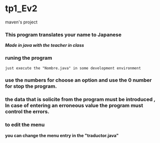 # tp1_Ev2
maven's project  
### This program translates your name to Japanese 

_**Made in java with the teacher in class**_

### runing  the program   
    just execute the "Nombre.java" in some development environment
    
###  use the numbers for choose an option and use the 0 number for stop the program.
    
### the data that is solicite from the program must be introduced , In case of entering an erroneous value the program must control the errors.
  

### to edit the menu

**you can change the menu entry in the "traductor.java"**


